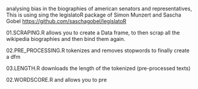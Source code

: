 analysing bias in the biographies of american senators and representatives,
This is using sing the legislatoR package of Simon Munzert and Sascha Gobel https://github.com/saschagobel/legislatoR


01.SCRAPING.R allows you to create a Data frame, to then scrap all the wikipedia biographies and then bind them again.

02.PRE_PROCESSING.R tokenizes and removes stopwords to finally create a dfm

03.LENGTH.R downloads the length of the tokenized (pre-processed texts)

02.WORDSCORE.R and allows you to pre 
